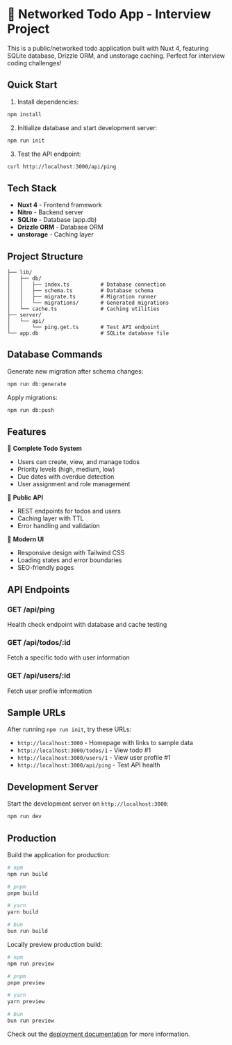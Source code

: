 # 📝 Networked Todo App - Interview Project

This is a public/networked todo application built with Nuxt 4, featuring SQLite database, Drizzle ORM, and unstorage caching. Perfect for interview coding challenges!

## Quick Start

1. Install dependencies:
```bash
npm install
```

2. Initialize database and start development server:
```bash
npm run init
```

3. Test the API endpoint:
```bash
curl http://localhost:3000/api/ping
```

## Tech Stack

- **Nuxt 4** - Frontend framework
- **Nitro** - Backend server
- **SQLite** - Database (app.db)
- **Drizzle ORM** - Database ORM
- **unstorage** - Caching layer

## Project Structure

```
├── lib/
│   ├── db/
│   │   ├── index.ts          # Database connection
│   │   ├── schema.ts         # Database schema
│   │   ├── migrate.ts        # Migration runner
│   │   └── migrations/       # Generated migrations
│   └── cache.ts              # Caching utilities
├── server/
│   └── api/
│       └── ping.get.ts       # Test API endpoint
└── app.db                    # SQLite database file
```

## Database Commands

Generate new migration after schema changes:
```bash
npm run db:generate
```

Apply migrations:
```bash
npm run db:push
```

## Features

🎯 **Complete Todo System**
- Users can create, view, and manage todos
- Priority levels (high, medium, low)
- Due dates with overdue detection
- User assignment and role management

🔗 **Public API**
- REST endpoints for todos and users
- Caching layer with TTL
- Error handling and validation

🎨 **Modern UI**
- Responsive design with Tailwind CSS
- Loading states and error boundaries
- SEO-friendly pages

## API Endpoints

### GET /api/ping
Health check endpoint with database and cache testing

### GET /api/todos/:id  
Fetch a specific todo with user information

### GET /api/users/:id
Fetch user profile information

## Sample URLs

After running `npm run init`, try these URLs:
- `http://localhost:3000` - Homepage with links to sample data
- `http://localhost:3000/todos/1` - View todo #1
- `http://localhost:3000/users/1` - View user profile #1
- `http://localhost:3000/api/ping` - Test API health

## Development Server

Start the development server on `http://localhost:3000`:

```bash
npm run dev
```

## Production

Build the application for production:

```bash
# npm
npm run build

# pnpm
pnpm build

# yarn
yarn build

# bun
bun run build
```

Locally preview production build:

```bash
# npm
npm run preview

# pnpm
pnpm preview

# yarn
yarn preview

# bun
bun run preview
```

Check out the [deployment documentation](https://nuxt.com/docs/getting-started/deployment) for more information.
